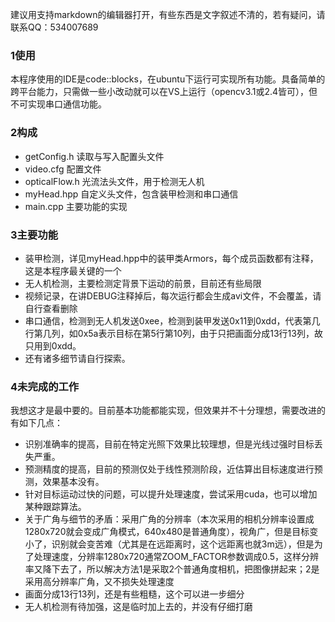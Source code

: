 建议用支持markdown的编辑器打开，有些东西是文字叙述不清的，若有疑问，请联系QQ：534007689

### 1使用
本程序使用的IDE是code::blocks，在ubuntu下运行可实现所有功能。具备简单的跨平台能力，只需做一些小改动就可以在VS上运行（opencv3.1或2.4皆可），但不可实现串口通信功能。

### 2构成
* getConfig.h 读取与写入配置头文件
* video.cfg 配置文件
* opticalFlow.h 光流法头文件，用于检测无人机
* myHead.hpp 自定义头文件，包含装甲检测和串口通信
* main.cpp 主要功能的实现

### 3主要功能
* 装甲检测，详见myHead.hpp中的装甲类Armors，每个成员函数都有注释，这是本程序最关键的一个
* 无人机检测，主要检测定背景下运动的前景，目前还有些局限
* 视频记录，在讲DEBUG注释掉后，每次运行都会生成avi文件，不会覆盖，请自行查看删除
* 串口通信，检测到无人机发送0xee，检测到装甲发送0x11到0xdd，代表第几行第几列，如0x5a表示目标在第5行第10列，由于只把画面分成13行13列，故只用到0xdd。
* 还有诸多细节请自行探索。

### 4未完成的工作
我想这才是最中要的。目前基本功能都能实现，但效果并不十分理想，需要改进的有如下几点：
* 识别准确率的提高，目前在特定光照下效果比较理想，但是光线过强时目标丢失严重。
* 预测精度的提高，目前的预测仅处于线性预测阶段，近估算出目标速度进行预测，效果基本没有。
* 针对目标运动过快的问题，可以提升处理速度，尝试采用cuda，也可以增加某种跟踪算法。
* 关于广角与细节的矛盾：采用广角的分辨率（本次采用的相机分辨率设置成1280x720就会变成广角模式，640x480是普通角度），视角广，但是目标变小了，识别就会变苦难（尤其是在远距离时，这个远距离也就3m远），但是为了处理速度，分辨率1280x720通常ZOOM_FACTOR参数调成0.5，这样分辨率又降下去了，所以解决方法1是采取2个普通角度相机，把图像拼起来；2是采用高分辨率广角，又不损失处理速度
* 画面分成13行13列，还是有些粗糙，这个可以进一步细分
* 无人机检测有待加强，这是临时加上去的，并没有仔细打磨